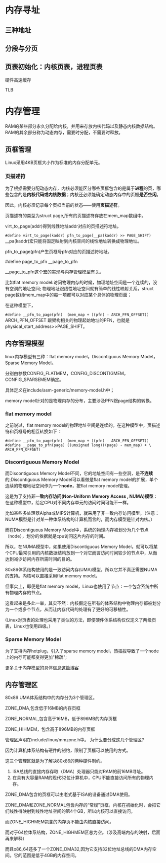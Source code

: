 # 内存寻址
## 三种地址

## 分段与分页

## 页表初始化：内核页表，进程页表

硬件高速缓存

TLB

# 内存管理

RAM的某些部分永久分配给内核，并用来存放内核代码以及静态内核数据结构。
RAM的其余部分称为动态内存，需要时分配，不需要时释放。

## 页框管理
Linux采用4KB页框大小作为标准的内存分配单元。

### 页描述符
为了根据需要分配动态内存，内核必须能区分哪些页框包含的是属于**进程**的页，哪些包含的是**内核代码或内核数据**；内核还必须能确定动态内存中的页框**是否空闲**。

因此，内核必须记录每个页框当前的状态——使用**页描述符**。

页描述符的类型为struct page,所有的页描述符存放在mem_map数组中。

virt_to_page(addr)得到线性地址addr对应的页描述符地址。

`
#define virt_to_page(kaddr)	pfn_to_page(__pa(kaddr) >> PAGE_SHIFT)
`
__pa(kaddr)宏只能将固定映射到内核空间的线性地址转换成物理地址。

pfn_to_page(pfn)产生页框号pfn对应的页描述符地址。

#define page_to_pfn __page_to_pfn

__page_to_pfn这个宏的实现与内存管理模型有关。

比如flat memory model:访问物理内存的时候，物理地址空间是一个连续的，没有空洞的地址空间;
物理地址跟线性地址空间就有简单的线性映射关系，struct page数组mem_map中的每一项都可以对应某个具体的物理页面；

在这种模型下，

`
#define __pfn_to_page(pfn)	(mem_map + ((pfn) - ARCH_PFN_OFFSET))
`
ARCH_PFN_OFFSET 跟架构相关的物理起始地址的PFN，也就是physical_start_address>>PAGE_SHIFT。

## 内存管理模型
linux内存模型有三种：flat memory model，Discontiguous Memory Model，Sparse Memory Model。

分别由参数CONFIG_FLATMEM，CONFIG_DISCONTIGMEM，CONFIG_SPARSEMEM确定。

具体定义在include/asm-generic/memory-model.h中；

memory model针对的是物理内存的分布，主要涉及PFN跟page结构的转换。

### flat memory model

之前说过，flat memory model的物理地址空间是连续的。在这种模型中，页描述符和页框号的相互转换如下：

`
#define __pfn_to_page(pfn)	(mem_map + ((pfn) - ARCH_PFN_OFFSET))
#define __page_to_pfn(page)	((unsigned long)((page) - mem_map) + \
				 ARCH_PFN_OFFSET)
`

### Discontiguous Memory Model
而Discontiguous Memory Model不同，它的地址空间有一些空洞，是**不连续**的;Discontiguous Memory Model可以看做是flat memory model的扩展，单个连续的物理地址空间作为一个**node**，按flat memory model管理。

这是为了支持**非一致内存访问(Non-Uniform Memory Access , NUMA)模型**：在这种模型中，给定CPU对不同内存单元的访问时间可能不一样。

比如某些多处理器Alpha或MIPS计算机，就采用了非一致内存访问模型。（注意：NUMA模型是针对某一种体系结构的计算机而言的，而内存模型是针对内核。）

而在Discontiguous Memory Model中，系统的物理内存被划分为几个节点（node），划分的依据就是cpu访问这片内存的时间。

所以，在NUMA模型中，如果使用Discontiguous Memory Model，就可以将某个CPU最常引用的内核数据结构放到一个对它而言访问时间较少的节点中，从而达到减少访问内存所需时间的目的。

80x86体系结构使用的是一致访问内存(UMA)模型，所以它并不真正需要NUMA的支持。内核可以直接采用flat memory model。

但事实上，即便是flat memory model，Linux也使用了节点：一个包含系统中所有物理内存的节点。

这看起来是多此一举，其实不然：内核假定在所有的体系结构中物理内存都被划分为一个或多个节点，从而让内存代码的处理有了更好的可移植性。

(Linux对页表的处理也采用了类似的方法，即便硬件体系结构仅仅定义了两级页表，Linux也使用四级。）

### Sparse Memory Model

为了支持内存hotplug，引入了sparse memory model，热插拔导致了一个node上的内存可能都变得更加"稀疏";

更多关于内存模型的具体信息[这篇博客](https://blog.csdn.net/u014089131/article/details/53095985)

## 内存管理区
80x86 UMA体系结构中的内存分为3个管理区。

ZONE_DMA,包含低于16MB的内存页框

ZONE_NORMAL,包含高于16MB，低于896MB的内存页框

ZONE_HIHMEM，包含高于896MB的内存页框

管理区声明在include/linux/mmzone.h中。
为什么要分成这几个管理区?

因为计算机体系结构有硬件的制约，限制了页框可以使用的方式。

这三个管理区就是为了解决80x86的两种硬件制约。
1. ISA总线的直接内存存取（DMA）处理器只能对RAM的前16MB寻址。
2. 在具有大容量RAM的现代32位计算机中，CPU不能直接访问所有的物理内存。

ZONE_DMA包含的页框可以由老式基于ISA的设备通过DMA使用。

ZONE_DMA和ZONE_NORMAL包含内存的“常规”页框，内核在初始化时，会把它们线性得映射到线性地址空间的第4个GB，所以内核可以直接访问。

而ZONE_HIGHMEM包含的内存页不能由内核直接访问。

而对于64位体系结构，ZONE_HIGHMEM区总为空。（涉及高端内存的映射，后面再来解释）

而且x86_64还多了一个ZONE_DMA32,因为它支持32位地址总线的DMA内存空间。它的范围是低于4GB的内存空间。



